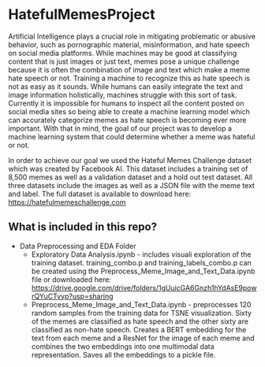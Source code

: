 # HatefulMemesProject

Artificial Intelligence plays a crucial role in mitigating problematic or abusive behavior, such as pornographic material, misinformation, and hate speech on social media platforms. While machines may be good at classifying content that is just images or just text, memes pose a unique challenge because it is often the combination of image and text which make a meme hate speech or not. Training a machine to recognize this as hate speech is not as easy as it sounds. While humans can easily integrate the text and image information holistically, machines struggle with this sort of task. Currently it is impossible for humans to inspect all the content posted on social media sites so being able to create a machine learning model which can accurately categorize memes as hate speech is becoming ever more important. With that in mind, the goal of our project was to develop a machine learning system that could determine whether a meme was hateful or not.

In order to achieve our goal we used the Hateful Memes Challenge dataset which was created by Facebook AI. This dataset includes a training set of 8,500 memes as well as a validation dataset and a hold out test dataset. All three datasets include the images as well as a JSON file with the meme text and label. The full dataset is available to download here: https://hatefulmemeschallenge.com

## What is included in this repo?
* Data Preprocessing and EDA Folder
  * Exploratory Data Analysis.ipynb - includes visuali exploration of the training dataset. training_combo.p and training_labels_combo.p can be created using the Preprocess_Meme_Image_and_Text_Data.ipynb file or downloaded here: https://drive.google.com/drive/folders/1gUuicGA6Gnzh1hYdAsE9powrQYuCTvyp?usp=sharing
  * Preprocess_Meme_Image_and_Text_Data.ipynb - preprocesses 120 random samples from the training data for TSNE visualization. Sixty of the memes are classified as hate speech and the other sixty are classified as non-hate speech. Creates a BERT embedding for the text from each meme and a ResNet for the image of each meme and combines the two embeddings into one multimodal data representation. Saves all the embeddings to a pickle file.
